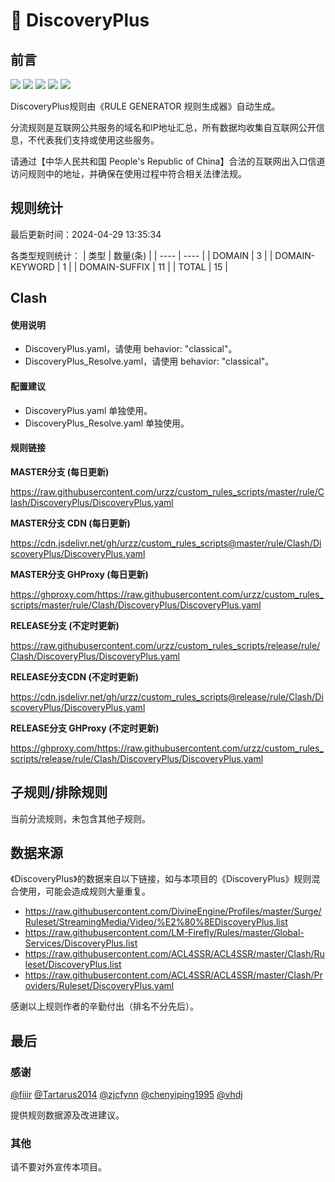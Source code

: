 # 🧸 DiscoveryPlus

## 前言

![](https://shields.io/badge/-移除重复规则-ff69b4) ![](https://shields.io/badge/-DOMAIN与DOMAIN--SUFFIX合并-green) ![](https://shields.io/badge/-DOMAIN--SUFFIX间合并-critical) ![](https://shields.io/badge/-DOMAIN--SUFFIX与DOMAIN--KEYWORD合并-blue) ![](https://shields.io/badge/-IP--CIDR(6)合并-blueviolet) 

DiscoveryPlus规则由《RULE GENERATOR 规则生成器》自动生成。

分流规则是互联网公共服务的域名和IP地址汇总，所有数据均收集自互联网公开信息，不代表我们支持或使用这些服务。

请通过【中华人民共和国 People's Republic of China】合法的互联网出入口信道访问规则中的地址，并确保在使用过程中符合相关法律法规。

## 规则统计

最后更新时间：2024-04-29 13:35:34

各类型规则统计：
| 类型 | 数量(条)  | 
| ---- | ----  |
| DOMAIN | 3  | 
| DOMAIN-KEYWORD | 1  | 
| DOMAIN-SUFFIX | 11  | 
| TOTAL | 15  | 


## Clash 

#### 使用说明
- DiscoveryPlus.yaml，请使用 behavior: "classical"。
- DiscoveryPlus_Resolve.yaml，请使用 behavior: "classical"。

#### 配置建议
- DiscoveryPlus.yaml 单独使用。
- DiscoveryPlus_Resolve.yaml 单独使用。

#### 规则链接
**MASTER分支 (每日更新)**

https://raw.githubusercontent.com/urzz/custom_rules_scripts/master/rule/Clash/DiscoveryPlus/DiscoveryPlus.yaml

**MASTER分支 CDN (每日更新)**

https://cdn.jsdelivr.net/gh/urzz/custom_rules_scripts@master/rule/Clash/DiscoveryPlus/DiscoveryPlus.yaml

**MASTER分支 GHProxy (每日更新)**

https://ghproxy.com/https://raw.githubusercontent.com/urzz/custom_rules_scripts/master/rule/Clash/DiscoveryPlus/DiscoveryPlus.yaml

**RELEASE分支 (不定时更新)**

https://raw.githubusercontent.com/urzz/custom_rules_scripts/release/rule/Clash/DiscoveryPlus/DiscoveryPlus.yaml

**RELEASE分支CDN (不定时更新)**

https://cdn.jsdelivr.net/gh/urzz/custom_rules_scripts@release/rule/Clash/DiscoveryPlus/DiscoveryPlus.yaml

**RELEASE分支 GHProxy (不定时更新)**

https://ghproxy.com/https://raw.githubusercontent.com/urzz/custom_rules_scripts/release/rule/Clash/DiscoveryPlus/DiscoveryPlus.yaml

## 子规则/排除规则


当前分流规则，未包含其他子规则。

## 数据来源

《DiscoveryPlus》的数据来自以下链接，如与本项目的《DiscoveryPlus》规则混合使用，可能会造成规则大量重复。

- https://raw.githubusercontent.com/DivineEngine/Profiles/master/Surge/Ruleset/StreamingMedia/Video/%E2%80%8EDiscoveryPlus.list
- https://raw.githubusercontent.com/LM-Firefly/Rules/master/Global-Services/DiscoveryPlus.list
- https://raw.githubusercontent.com/ACL4SSR/ACL4SSR/master/Clash/Ruleset/DiscoveryPlus.list
- https://raw.githubusercontent.com/ACL4SSR/ACL4SSR/master/Clash/Providers/Ruleset/DiscoveryPlus.yaml


感谢以上规则作者的辛勤付出（排名不分先后）。

## 最后

### 感谢

[@fiiir](https://github.com/fiiir) [@Tartarus2014](https://github.com/Tartarus2014) [@zjcfynn](https://github.com/zjcfynn) [@chenyiping1995](https://github.com/chenyiping1995) [@vhdj](https://github.com/vhdj)

提供规则数据源及改进建议。

### 其他

请不要对外宣传本项目。
